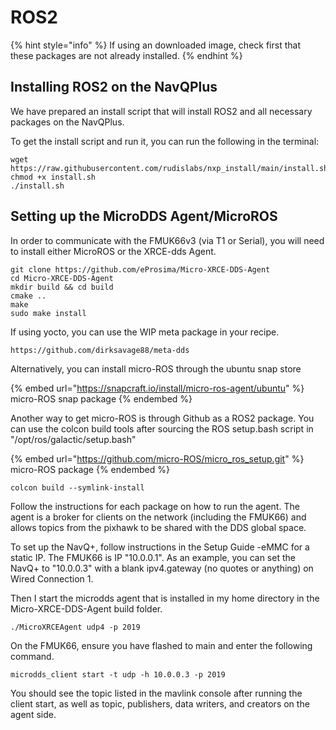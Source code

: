 # ROS2

{% hint style="info" %}
If using an downloaded image, check first that these packages are not already installed.
{% endhint %}

## Installing ROS2 on the NavQPlus

We have prepared an install script that will install ROS2 and all necessary packages on the NavQPlus.

To get the install script and run it, you can run the following in the terminal:

```
wget https://raw.githubusercontent.com/rudislabs/nxp_install/main/install.sh
chmod +x install.sh
./install.sh
```

## Setting up the MicroDDS Agent/MicroROS

In order to communicate with the FMUK66v3 (via T1 or Serial), you will need to install either MicroROS or the XRCE-dds Agent.

```
git clone https://github.com/eProsima/Micro-XRCE-DDS-Agent
cd Micro-XRCE-DDS-Agent
mkdir build && cd build
cmake ..
make
sudo make install
```

If using yocto, you can use the WIP meta package in your recipe.

```
https://github.com/dirksavage88/meta-dds
```

Alternatively, you can install micro-ROS through the ubuntu snap store

{% embed url="https://snapcraft.io/install/micro-ros-agent/ubuntu" %}
micro-ROS snap package
{% endembed %}

Another way to get micro-ROS is through Github as a ROS2 package. You can use the colcon build tools after sourcing the ROS setup.bash script in "/opt/ros/galactic/setup.bash"

{% embed url="https://github.com/micro-ROS/micro_ros_setup.git" %}
micro-ROS package
{% endembed %}

```
colcon build --symlink-install
```

Follow the instructions for each package on how to run the agent. The agent is a broker for clients on the network (including the FMUK66) and allows topics from the pixhawk to be shared with the DDS global space.

To set up the NavQ+, follow instructions in the Setup Guide -eMMC for a static IP. The FMUK66 is IP "10.0.0.1". As an example, you can set the NavQ+ to "10.0.0.3" with a blank ipv4.gateway (no quotes or anything) on Wired Connection 1.

Then I start the microdds agent that is installed in my home directory in the Micro-XRCE-DDS-Agent build folder.

```
./MicroXRCEAgent udp4 -p 2019
```

On the FMUK66, ensure you have flashed to main and enter the following command.

```
microdds_client start -t udp -h 10.0.0.3 -p 2019
```

You should see the topic listed in the mavlink console after running the client start, as well as topic, publishers, data writers, and creators on the agent side.
